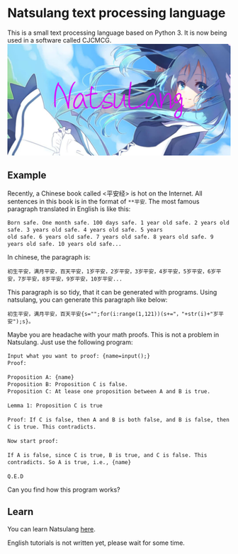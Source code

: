# Natsulang text processing language
This is a small text processing language based on Python 3. It is now being used in a software called CJCMCG.
![](NatsulangImage.jpg)

## Example
Recently, a Chinese book called <平安经> is hot on the Internet. All sentences in this book is in the format of `**平安`. The most famous paragraph translated in English is like this:
```
Born safe. One month safe. 100 days safe. 1 year old safe. 2 years old safe. 3 years old safe. 4 years old safe. 5 years
old safe. 6 years old safe. 7 years old safe. 8 years old safe. 9 years old safe. 10 years old safe...
```
In chinese, the paragraph is:
```
初生平安，满月平安，百天平安，1岁平安，2岁平安，3岁平安，4岁平安，5岁平安，6岁平安，7岁平安，8岁平安，9岁平安，10岁平安...
```
This paragraph is so tidy, that it can be generated with programs. Using natsulang, you can generate this paragraph like below:
```
初生平安，满月平安，百天平安{s="";for(i:range(1,121))(s+="，"+str(i)+"岁平安");s}。
```
Maybe you are headache with your math proofs. This is not a problem in Natsulang. Just use the following program:
```
Input what you want to proof: {name=input();}
Proof:

Proposition A: {name}
Proposition B: Proposition C is false.
Proposition C: At lease one proposition between A and B is true.

Lemma 1: Proposition C is true

Proof: If C is false, then A and B is both false, and B is false, then C is true. This contradicts.

Now start proof:

If A is false, since C is true, B is true, and C is false. This contradicts. So A is true, i.e., {name}

Q.E.D
```
Can you find how this program works?

## Learn
You can learn Natsulang [here](https://github.com/CJC-Apps/natsulang/wiki).

English tutorials is not written yet, please wait for some time.
